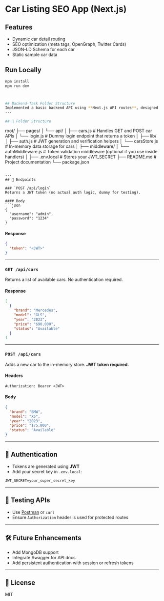 # Car Listing SEO App (Next.js)

## Features
- Dynamic car detail routing
- SEO optimization (meta tags, OpenGraph, Twitter Cards)
- JSON-LD Schema for each car
- Static sample car data

## Run Locally
```bash
npm install
npm run dev



## Backend-Task Folder Structure
Implemented a basic backend API using **Next.js API routes**, designed for a car listing system with login and JWT authentication.
---

## 📁 Folder Structure
```
root/
├── pages/
│   └── api/
│       ├── cars.js           # Handles GET and POST car APIs
│       └── login.js          # Dummy login endpoint that returns a token
│
├── lib/
│   ├── auth.js              # JWT generation and verification helpers
│   └── carsStore.js         # In-memory data storage for cars
│
├── middleware/
│   └── authMiddleware.js    # Token validation middleware (optional if you use inside handlers)
│
├── .env.local               # Stores your JWT_SECRET
├── README.md                # Project documentation
└── package.json
```

---
## 🔧 Endpoints

### `POST /api/login`
Returns a JWT token (no actual auth logic, dummy for testing).

#### Body
```json
{
  "username": "admin",
  "password": "1234"
}
```

#### Response
```json
{
  "token": "<JWT>"
}
```

---

### `GET /api/cars`
Returns a list of available cars. No authentication required.

#### Response
```json
[
  {
    "brand": "Mercedes",
    "model": "GLS",
    "year": "2023",
    "price": "$90,000",
    "status": "Available"
  }
]
```

---

### `POST /api/cars`
Adds a new car to the in-memory store. **JWT token required.**

#### Headers
```
Authorization: Bearer <JWT>
```

#### Body
```json
{
  "brand": "BMW",
  "model": "X5",
  "year": "2023",
  "price": "$75,000",
  "status": "Available"
}
```

---

## 🔐 Authentication
- Tokens are generated using **JWT**
- Add your secret key in `.env.local`:

```
JWT_SECRET=your_super_secret_key
```

---

## 🧪 Testing APIs
- Use [Postman](https://www.postman.com/) or `curl`
- Ensure `Authorization` header is used for protected routes

---

## 🛠️ Future Enhancements
- Add MongoDB support
- Integrate Swagger for API docs
- Add persistent authentication with session or refresh tokens

---

## 📄 License
MIT
